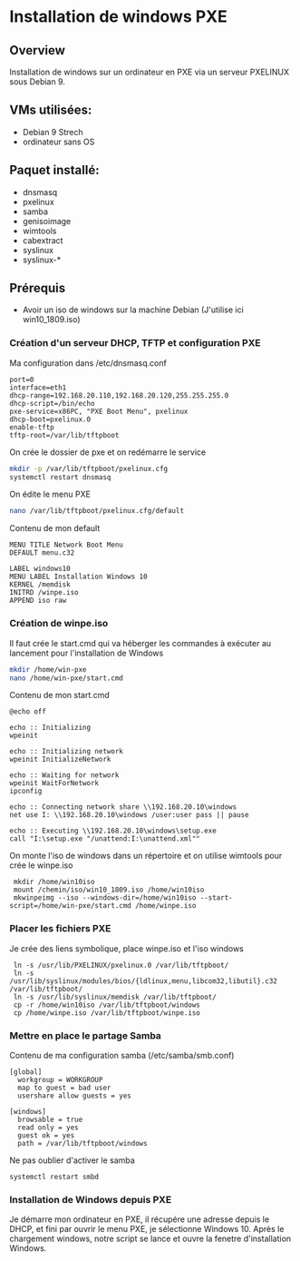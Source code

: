 # Installation de windows PXE

## Overview
Installation de windows sur un ordinateur en PXE via un serveur PXELINUX sous Debian 9.

## VMs utilisées:
- Debian 9 Strech
- ordinateur sans OS

## Paquet installé:
- dnsmasq
- pxelinux
- samba
- genisoimage
- wimtools
- cabextract
- syslinux
- syslinux-*

## Prérequis
- Avoir un iso de windows sur la machine Debian (J'utilise ici win10_1809.iso)

### Création d'un serveur DHCP, TFTP et configuration PXE

Ma configuration dans /etc/dnsmasq.conf

```
port=0
interface=eth1
dhcp-range=192.168.20.110,192.168.20.120,255.255.255.0
dhcp-script=/bin/echo
pxe-service=x86PC, "PXE Boot Menu", pxelinux
dhcp-boot=pxelinux.0
enable-tftp
tftp-root=/var/lib/tftpboot
```

On crée le dossier de pxe et on redémarre le service

```bash
mkdir -p /var/lib/tftpboot/pxelinux.cfg
systemctl restart dnsmasq
```

On édite le menu PXE

```bash
nano /var/lib/tftpboot/pxelinux.cfg/default
```

Contenu de mon default

```
MENU TITLE Network Boot Menu
DEFAULT menu.c32

LABEL windows10
MENU LABEL Installation Windows 10
KERNEL /memdisk
INITRD /winpe.iso
APPEND iso raw
```

### Création de winpe.iso

Il faut crée le start.cmd qui va héberger les commandes à exécuter au lancement pour l'installation de Windows

```bash
mkdir /home/win-pxe
nano /home/win-pxe/start.cmd
```

Contenu de mon start.cmd

```
@echo off

echo :: Initializing
wpeinit

echo :: Initializing network
wpeinit InitializeNetwork

echo :: Waiting for network
wpeinit WaitForNetwork
ipconfig

echo :: Connecting network share \\192.168.20.10\windows
net use I: \\192.168.20.10\windows /user:user pass || pause

echo :: Executing \\192.168.20.10\windows\setup.exe
call "I:\setup.exe "/unattend:I:\unattend.xml""
```

On monte l'iso de windows dans un répertoire et on utilise wimtools pour crée le winpe.iso

```
 mkdir /home/win10iso
 mount /chemin/iso/win10_1809.iso /home/win10iso
 mkwinpeimg --iso --windows-dir=/home/win10iso --start-script=/home/win-pxe/start.cmd /home/winpe.iso
```

### Placer les fichiers PXE

Je crée des liens symbolique, place winpe.iso et l'iso windows

```
 ln -s /usr/lib/PXELINUX/pxelinux.0 /var/lib/tftpboot/
 ln -s /usr/lib/syslinux/modules/bios/{ldlinux,menu,libcom32,libutil}.c32 /var/lib/tftpboot/
 ln -s /usr/lib/syslinux/memdisk /var/lib/tftpboot/
 cp -r /home/win10iso /var/lib/tftpboot/windows
 cp /home/winpe.iso /var/lib/tftpboot/winpe.iso
```

### Mettre en place le partage Samba

Contenu de ma configuration samba (/etc/samba/smb.conf)

```
[global]
  workgroup = WORKGROUP
  map to guest = bad user
  usershare allow guests = yes

[windows]
  browsable = true
  read only = yes
  guest ok = yes
  path = /var/lib/tftpboot/windows
```

Ne pas oublier d'activer le samba

```
systemctl restart smbd
```

### Installation de Windows depuis PXE

Je démarre mon ordinateur en PXE, il récupére une adresse depuis le DHCP, et fini par ouvrir le menu PXE, je sélectionne Windows 10.
Après le chargement windows, notre script se lance et ouvre la fenetre d'installation Windows.
